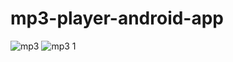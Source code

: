 # mp3-player-android-app
![mp3](https://user-images.githubusercontent.com/45233307/141522804-49161919-e06b-4dfd-b899-3708e0c8a8a4.PNG)
![mp3 1](https://user-images.githubusercontent.com/45233307/141522809-08aeb333-0dc5-4121-86d0-4e64fa627f0f.PNG)
